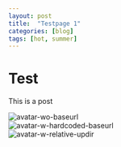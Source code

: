 ```yaml
---
layout: post
title:  "Testpage 1"
categories: [blog]
tags: [hot, summer]
---
```

# Test
This is a post


![avatar-wo-baseurl](/assets/panzertard-sf.jpg)  
![avatar-w-hardcoded-baseurl](/elitedangerous-notes/assets/panzertard-sf.jpg)  
![avatar-w-relative-updir](/../assets/panzertard-sf.jpg)  

